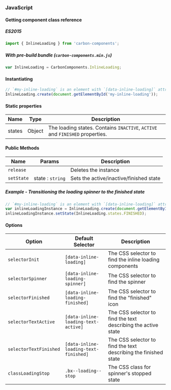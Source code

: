 ### JavaScript

#### Getting component class reference

##### ES2015

```javascript
import { InlineLoading } from 'carbon-components';
```

##### With pre-build bundle (`carbon-components.min.js`)

```javascript
var InlineLoading = CarbonComponents.InlineLoading;
```

#### Instantiating

```javascript
// `#my-inline-loading` is an element with `[data-inline-loading]` attribute
InlineLoading.create(document.getElementById('my-inline-loading'));
```

#### Static properties

| Name   | Type   | Description                                                                  |
| ------ | ------ | ---------------------------------------------------------------------------- |
| states | Object | The loading states. Contains `INACTIVE`, `ACTIVE` and `FINISHED` properties. |

#### Public Methods

| Name       | Params           | Description                             |
| ---------- | ---------------- | --------------------------------------- |
| `release`  |                  | Deletes the instance                    |
| `setState` | state : `string` | Sets the active/inactive/finished state |

##### Example - Transitioning the loading spinner to the finished state

```javascript
// `#my-inline-loading` is an element with `[data-inline-loading]` attribute
var inlineLoadingInstance = InlineLoading.create(document.getElementById('my-inline-loading'));
inlineLoadingInstance.setState(InlineLoading.states.FINISHED);
```

#### Options

| Option                 | Default Selector                      | Description                                                     |
| ---------------------- | ------------------------------------- | --------------------------------------------------------------- |
| `selectorInit`         | `[data-inline-loading]`               | The CSS selector to find the inline loading components          |
| `selectorSpinner`      | `[data-inline-loading-spinner]`       | The CSS selector to find the spinner                            |
| `selectorFinished`     | `[data-inline-loading-finished]`      | The CSS selector to find the "finished" icon                    |
| `selectorTextActive`   | `[data-inline-loading-text-active]`   | The CSS selector to find the text describing the active state   |
| `selectorTextFinished` | `[data-inline-loading-text-finished]` | The CSS selector to find the text describing the finished state |
| `classLoadingStop`     | `.bx--loading--stop`                  | The CSS class for spinner's stopped state                       |
